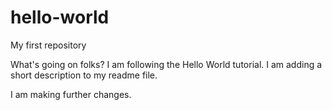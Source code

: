 # hello-world
My first repository

What's going on folks? 
I am following the Hello World tutorial. I am adding a short description to my readme file. 

I am making further changes.


